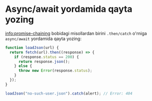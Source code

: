 # Async/await yordamida qayta yozing

<info:promise-chaining> bobidagi misollardan birini `.then/catch` o'rniga `async/await` yordamida qayta yozing:

```js run
function loadJson(url) {
  return fetch(url).then((response) => {
    if (response.status == 200) {
      return response.json();
    } else {
      throw new Error(response.status);
    }
  });
}

loadJson("no-such-user.json").catch(alert); // Error: 404
```
